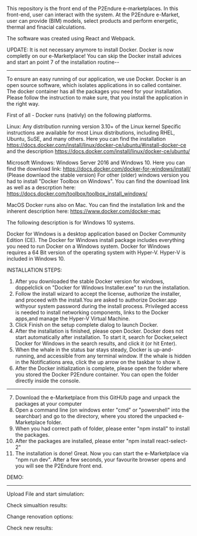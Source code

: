 This repository is the front end of the P2Endure e-marketplaces. In this front-end, user can interact with the system. At the P2Endure e-Market, user can provide (BIM) models, select products and perform energetic, thermal and finacial calculations. 

The software was created using React and Webpack.

UPDATE: 
  It is not necessary anymore to install Docker. Docker is now completly on our e-Marketplace!
  You can skip the Docker install advices and start an point 7 of the installation routine--
____
To ensure an easy running of our application, we use Docker.
Docker is an open source software, which isolates applications in so called container. The docker container has all the packages you need for your installation.
Please follow the instruction to make sure, that you install the application in the right way.

 First of all - Docker runs (nativly) on the following platforms.
 
 Linux:
    Any distribution running version 3.10+ of the Linux kernel
    Specific instructions are available for most Linux distributions, including RHEL, Ubuntu, SuSE, and many others.
    Here you can find the installation https://docs.docker.com/install/linux/docker-ce/ubuntu/#install-docker-ce and the description https://docs.docker.com/install/linux/docker-ce/ubuntu/
    
Microsoft Windows:
    Windows Server 2016 and Windows 10. Here you can find the download link: https://docs.docker.com/docker-for-windows/install/ (Please     downlaod the stable version)
    For other (older) windows version you had to install "Docker Toolbox on Windows". You can find the download link as well as a        	   descrption here: https://docs.docker.com/toolbox/toolbox_install_windows/
    
MacOS
    Docker runs also on Mac.
    You can find the installation link and the inherent description here: https://www.docker.com/docker-mac

The following description is for Windows 10 systems.

Docker for Windows is a desktop application based on Docker Community Edition (CE). The Docker for Windows install package includes everything you need to run Docker on a Windows system. Docker for Windows requires a 64 Bit version of the operating system with Hyper-V. Hyper-V is included in Windows 10.

INSTALLATION STEPS:

1) After you downloaded the stable Docker version for windows, doppelclick on "Docker for Windows Installer.exe" to run the installation.
2) Follow the install wizard to accept the license, authorize the installer, and proceed with the install.You are asked to authorize Docker.app withyour system password during the install process. Privileged access is needed to install networking components, links to the Docker apps,and manage the Hyper-V Virtual Machine.
3) Click Finish on the setup complete dialog to launch Docker.
4) After the installation is finished, please open Docker. Docker does not start automatically after installation. To start it, search for Docker,select Docker for Windows in the search results, and click it (or hit Enter). 
5) When the whale in the status bar stays steady, Docker is up-and-running, and accessible from any terminal window. If the whale is hidden in the Notifications area, click the up arrow on the taskbar to show it.
6) After the Docker initialization is complete, please open the folder where you stored the Docker P2Endure container. You can open the folder directly inside the console.
___
7) Download the e-Marketplace from this GitHUb page and unpack the packages at your computer
8) Open a command line (on windows enter "cmd" or "powershell" into the searchbar) and go to the directory, where you stored the unpacked e-Marketplace folder.
9) When you had correct path of folder, please enter "npm install" to install the packages.
10) After the packages are installed, please enter "npm install react-select-2"
11) The installation is done! Great. Now you can start the e-Marketplace via "npm run dev". After a few seconds, your favourite browser opens and you will see the P2Endure front end.

DEMO:
___

Upload File and start simulation:



Check simualtion results:



Change renovation options:



Check new results:



